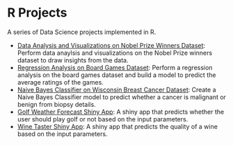 # R Projects
A series of Data Science projects implemented in R.
- [Data Analysis and Visualizations on Nobel Prize Winners Dataset](https://github.com/richardcsuwandi/r-projects/tree/master/Data%20Analysis%20and%20Visualizations%20on%20Noble%20Prize%20Winners%20Dataset): Perform data anaylsis and visualizations on the Nobel Prize winners dataset to draw insights from the data.
- [Regression Analysis on Board Games Dataset](https://github.com/richardcsuwandi/r-projects/tree/master/Regression%20Analysis%20on%20Board%20Games%20Dataset): Perform a regression analysis on the board games dataset and build a model to predict the average ratings of the games.
- [Naive Bayes Classifier on Wisconsin Breast Cancer Dataset](https://github.com/richardcsuwandi/r-projects/tree/master/Naive%20Bayes%20Classifier%20on%20Wisconsin%20Breast%20Cancer%20Dataset): Create a Naive Bayes Classifier model to predict whether a cancer is malignant or benign from biopsy details.
- [Golf Weather Forecast Shiny App](https://github.com/richardcsuwandi/r-projects/tree/master/Golf%20Weather%20Forecast%20Shiny%20App): A shiny app that predicts whether the user should play golf or not based on the input parameters.
- [Wine Taster Shiny App](https://github.com/richardcsuwandi/r-projects/tree/master/Wine%20Taster%20Shiny%20App): A shiny app that predicts the quality of a wine based on the input parameters.

